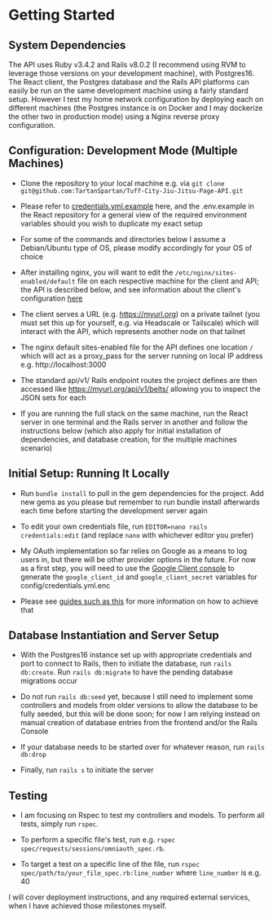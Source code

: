 # Getting Started

## System Dependencies

The API uses Ruby v3.4.2 and Rails v8.0.2 (I recommend using RVM to leverage those versions on your development machine), with Postgres16. The React client, the Postgres database and the Rails API platforms can easily be run on the same development machine using a fairly standard setup. However I test my home network configuration by deploying each on different machines (the Postgres instance is on Docker and I may dockerize the other two in production mode) using a Nginx reverse proxy configuration. 

## Configuration: Development Mode (Multiple Machines)

* Clone the repository to your local machine e.g. via `git clone git@github.com:TartanSpartan/Tuff-City-Jiu-Jitsu-Page-API.git`

* Please refer to [credentials.yml.example](credentials.yml.example) here, and the .env.example in the React repository for a general view of the required environment variables should you wish to duplicate my exact setup

* For some of the commands and directories below I assume a Debian/Ubuntu type of OS, please modify accordingly for your OS of choice

* After installing nginx, you will want to edit the `/etc/nginx/sites-enabled/default` file on each respective machine for the client and API; the API is described below, and see information about the client's configuration [here](https://github.com/TartanSpartan/Tuff-City-Jiu-Jitsu-Page-Client/tree/main/Documentation/GettingStarted.md)

* The client serves a URL (e.g. https://myurl.org) on a private tailnet (you must set this up for yourself, e.g. via Headscale or Tailscale) which will interact with the API, which represents another node on that tailnet

* The nginx default sites-enabled file for the API defines one location `/` which will act as a proxy_pass for the server running on local IP address e.g. http://localhost:3000

* The standard api/v1/ Rails endpoint routes the project defines are then accessed like https://myurl.org/api/v1/belts/ allowing you to inspect the JSON sets for each

* If you are running the full stack on the same machine, run the React server in one terminal and the Rails server in another and follow the instructions below (which also apply for initial installation of dependencies, and database creation, for the multiple machines scenario)

## Initial Setup: Running It Locally

* Run `bundle install` to pull in the gem dependencies for the project. Add new gems as you please but remember to run bundle install afterwards each time before starting the development server again

* To edit your own credentials file, run `EDITOR=nano rails credentials:edit` (and replace `nano` with whichever editor you prefer) 

* My OAuth implementation so far relies on Google as a means to log users in, but there will be other provider options in the future. For now as a first step, you will need to use the [Google Client console](https://console.cloud.google.com) to generate the `google_client_id` and `google_client_secret` variables for config/credentials.yml.enc

* Please see [guides such as this](https://www.balbooa.com/help/gridbox-documentation/integrations/other/google-client-id) for more information on how to achieve that

## Database Instantiation and Server Setup

* With the Postgres16 instance set up with appropriate credentials and port to connect to Rails, then to initiate the database, run `rails db:create`. Run `rails db:migrate` to have the pending database migrations occur

* Do not run `rails db:seed` yet, because I still need to implement some controllers and models from older versions to allow the database to be fully seeded, but this will be done soon; for now I am relying instead on manual creation of database entries from the frontend and/or the Rails Console

* If your database needs to be started over for whatever reason, run `rails db:drop`

* Finally, run `rails s` to initiate the server

## Testing

* I am focusing on Rspec to test my controllers and models. To perform all tests, simply run `rspec`. 

* To perform a specific file's test, run e.g. `rspec spec/requests/sessions/omniauth_spec.rb`.

* To target a test on a specific line of the file, run `rspec spec/path/to/your_file_spec.rb:line_number` where `line_number` is e.g. 40

I will cover deployment instructions, and any required external services, when I have achieved those milestones myself.